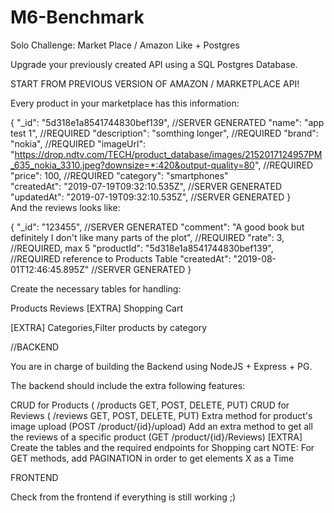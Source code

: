 # M6-Benchmark
Solo Challenge: Market Place / Amazon Like + Postgres

Upgrade your previously created API using a SQL Postgres Database.

START FROM PREVIOUS VERSION OF AMAZON / MARKETPLACE API!

Every product in your marketplace has this information:

{
 "_id": "5d318e1a8541744830bef139", //SERVER GENERATED
  "name": "app test 1",  //REQUIRED
  "description": "somthing longer", //REQUIRED
  "brand": "nokia", //REQUIRED
  "imageUrl": "https://drop.ndtv.com/TECH/product_database/images/2152017124957PM_635_nokia_3310.jpeg?downsize=*:420&output-quality=80", //REQUIRED
  "price": 100, //REQUIRED
  "category": "smartphones"  
  "createdAt": "2019-07-19T09:32:10.535Z", //SERVER GENERATED
  "updatedAt": "2019-07-19T09:32:10.535Z", //SERVER GENERATED
  }  
And the reviews looks like:

{
        "_id": "123455", //SERVER GENERATED
        "comment": "A good book but definitely I don't like many parts of the plot", //REQUIRED
        "rate": 3, //REQUIRED, max 5
        "productId": "5d318e1a8541744830bef139", //REQUIRED reference to Products Table
        "createdAt": "2019-08-01T12:46:45.895Z"  //SERVER GENERATED
}


Create the necessary tables for handling:

Products
Reviews
[EXTRA] Shopping Cart

[EXTRA] Categories,Filter products by category



//BACKEND

You are in charge of building the Backend using NodeJS + Express + PG.

The backend should include the extra following features:

CRUD for Products ( /products GET, POST, DELETE, PUT)
CRUD for Reviews ( /reviews GET, POST, DELETE, PUT)
Extra method for product's image upload (POST /product/{id}/upload)
Add an extra method to get all the reviews of a specific product (GET /product/{id}/Reviews)
[EXTRA] Create the tables and the required endpoints for Shopping cart
NOTE: For GET methods, add PAGINATION in order to get elements X as a Time



FRONTEND

Check from the frontend if everything is still working ;)
